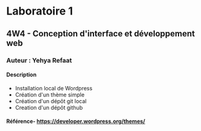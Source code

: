 # Laboratoire 1
## 4W4 - Conception d'interface et développement web
### Auteur : Yehya Refaat
#### Description
- Installation local de Wordpress
- Création d'un thème simple
- Création d'un dépôt git local
- Creation d'un dépôt github
#### Référence- https://developer.wordpress.org/themes/